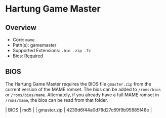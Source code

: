 # Hartung Game Master

## Overview

- Core: `mame`
- Path(s): gamemaster
- Supported Extensions: `.bin .zip .7z`
- Bios: [Required](#bios)

## BIOS

The Hartung Game Master requires the BIOS file `gmaster.zip` from the current version of the MAME romset. The bios can be added to `/roms/bios` or `/roms/bios/mame`. Alternately, if you already have a full MAME romset in `/roms/mame`, the bios can be read from that folder.

| BIOS          | md5                              |
| gmaster.zip   | 4239d6f44a0d78d27c69f9b95885f48e |